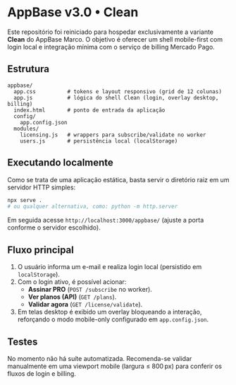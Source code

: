 # AppBase v3.0 • Clean

Este repositório foi reiniciado para hospedar exclusivamente a variante **Clean**
do AppBase Marco. O objetivo é oferecer um shell mobile-first com login local e
integração mínima com o serviço de billing Mercado Pago.

## Estrutura

```
appbase/
  app.css          # tokens e layout responsivo (grid de 12 colunas)
  app.js           # lógica do shell Clean (login, overlay desktop, billing)
  index.html       # ponto de entrada da aplicação
  config/
    app.config.json
  modules/
    licensing.js   # wrappers para subscribe/validate no worker
    users.js       # persistência local (localStorage)
```

## Executando localmente

Como se trata de uma aplicação estática, basta servir o diretório raiz em um
servidor HTTP simples:

```bash
npx serve .
# ou qualquer alternativa, como: python -m http.server
```

Em seguida acesse `http://localhost:3000/appbase/` (ajuste a porta conforme o
servidor escolhido).

## Fluxo principal

1. O usuário informa um e-mail e realiza login local (persistido em
   `localStorage`).
2. Com o login ativo, é possível acionar:
   - **Assinar PRO** (`POST /subscribe` no worker).
   - **Ver planos (API)** (`GET /plans`).
   - **Validar agora** (`GET /license/validate`).
3. Em telas desktop é exibido um overlay bloqueando a interação, reforçando o
   modo mobile-only configurado em `app.config.json`.

## Testes

No momento não há suíte automatizada. Recomenda-se validar manualmente em uma
viewport mobile (largura ≤ 800 px) para conferir os fluxos de login e billing.
